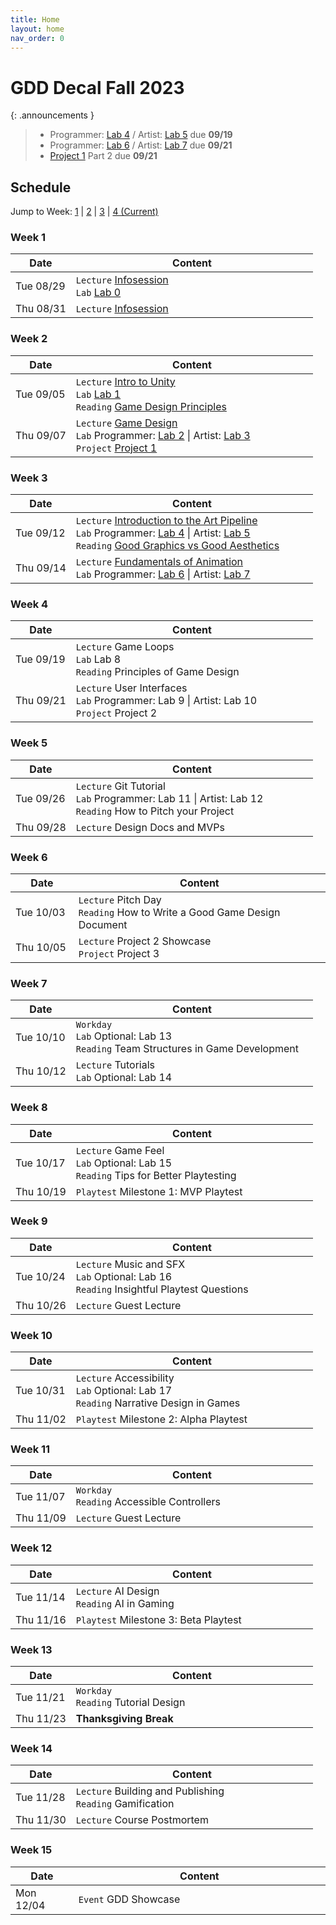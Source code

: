 ```yaml
---
title: Home
layout: home
nav_order: 0
---
```


# GDD Decal Fall 2023

{: .announcements }
> * Programmer: [Lab 4] / Artist: [Lab 5] due **09/19**
> * Programmer: [Lab 6] / Artist: [Lab 7] due **09/21**
> * [Project 1] Part 2 due **09/21**

## Schedule

Jump to Week: [1](#week-1) \| [2](#week-2) \| [3](#week-3) \| [4 (Current)](#week-4)

<!-- \| [4](#week-4) \| [5](#week-5) \| [6](#week-6) \| [7](#week-7) \| 
[8](#week-8) \| [9](#week-9) \| [10](#week-10) \| [11](#week-11) \| [12](#week-12) \| [13](#week-13) \| [14](#week-14) -->

<style>
  table th:first-of-type {
      width: 20% !important;
  }
  table th:nth-of-type(2) {
      width: 80% !important;
  }
</style>

### <a id="week-1"></a> Week 1

| Date  | Content                                                                                                                           |
|-------|-------------------------------------------------------------------------------------------------------------------------------------------|
| Tue 08/29 | `Lecture` [Infosession] <br/> `Lab` [Lab 0] |
| Thu 08/31 | `Lecture` [Infosession] |

### <a id="week-2"></a> Week 2

| Date  | Content                                                                                                                           |
|-------|-------------------------------------------------------------------------------------------------------------------------------------------|
| Tue 09/05 | `Lecture` [Intro to Unity] <br/> `Lab` [Lab 1] <br/> `Reading` [Game Design Principles] |
| Thu 09/07 | `Lecture` [Game Design] <br/> `Lab` Programmer: [Lab 2] \| Artist: [Lab 3] <br/> `Project` [Project 1] |

### <a id="week-3"></a> Week 3

| Date  | Content                                                                                                                           |
|-------|-------------------------------------------------------------------------------------------------------------------------------------------|
| Tue 09/12 | `Lecture` [Introduction to the Art Pipeline] <br/> `Lab` Programmer: [Lab 4] \| Artist: [Lab 5] <br/> `Reading` [Good Graphics vs Good Aesthetics] |
| Thu 09/14 | `Lecture` [Fundamentals of Animation] <br/> `Lab` Programmer: [Lab 6] \| Artist: [Lab 7] |

### <a id="week-4"></a> Week 4

| Date  | Content                                                                                                                           |
|-------|-------------------------------------------------------------------------------------------------------------------------------------------|
| Tue 09/19 | `Lecture` Game Loops <br/> `Lab` Lab 8 <br/> `Reading` Principles of Game Design |
| Thu 09/21 | `Lecture` User Interfaces <br/> `Lab` Programmer: Lab 9 \| Artist: Lab 10 <br/> `Project` Project 2 |

### <a id="week-5"></a> Week 5

| Date  | Content                                                                                                                           |
|-------|-------------------------------------------------------------------------------------------------------------------------------------------|
| Tue 09/26 | `Lecture` Git Tutorial <br/> `Lab` Programmer: Lab 11 \| Artist: Lab 12 <br/> `Reading` How to Pitch your Project |
| Thu 09/28 | `Lecture` Design Docs and MVPs |

### <a id="week-6"></a> Week 6

| Date  | Content                                                                                                                           |
|-------|-------------------------------------------------------------------------------------------------------------------------------------------|
| Tue 10/03 | `Lecture` Pitch Day <br/> `Reading` How to Write a Good Game Design Document |
| Thu 10/05 | `Lecture` Project 2 Showcase <br/> `Project` Project 3 |

### <a id="week-7"></a> Week 7

| Date  | Content                                                                                                                           |
|-------|-------------------------------------------------------------------------------------------------------------------------------------------|
| Tue 10/10 | `Workday` <br/> `Lab` Optional: Lab 13 <br/> `Reading` Team Structures in Game Development |
| Thu 10/12 | `Lecture` Tutorials <br/> `Lab` Optional: Lab 14 |

### <a id="week-8"></a> Week 8

| Date  | Content                                                                                                                           |
|-------|-------------------------------------------------------------------------------------------------------------------------------------------|
| Tue 10/17 | `Lecture` Game Feel <br/> `Lab` Optional: Lab 15 <br/> `Reading` Tips for Better Playtesting |
| Thu 10/19 | `Playtest` Milestone 1: MVP Playtest |

### <a id="week-9"></a> Week 9

| Date  | Content                                                                                                                           |
|-------|-------------------------------------------------------------------------------------------------------------------------------------------|
| Tue 10/24 | `Lecture` Music and SFX <br/> `Lab` Optional: Lab 16 <br/> `Reading` Insightful Playtest Questions |
| Thu 10/26 | `Lecture` Guest Lecture |

### <a id="week-10"></a> Week 10

| Date  | Content                                                                                                                           |
|-------|-------------------------------------------------------------------------------------------------------------------------------------------|
| Tue 10/31 | `Lecture` Accessibility <br/> `Lab` Optional: Lab 17 <br/> `Reading` Narrative Design in Games |
| Thu 11/02 | `Playtest` Milestone 2: Alpha Playtest |

### <a id="week-11"></a> Week 11

| Date  | Content                                                                                                                           |
|-------|-------------------------------------------------------------------------------------------------------------------------------------------|
| Tue 11/07 | `Workday` <br/> `Reading` Accessible Controllers |
| Thu 11/09 | `Lecture` Guest Lecture |

### <a id="week-12"></a> Week 12

| Date  | Content                                                                                                                           |
|-------|-------------------------------------------------------------------------------------------------------------------------------------------|
| Tue 11/14 | `Lecture` AI Design <br/> `Reading` AI in Gaming |
| Thu 11/16 | `Playtest` Milestone 3: Beta Playtest |

### <a id="week-13"></a> Week 13

| Date  | Content                                                                                                                           |
|-------|-------------------------------------------------------------------------------------------------------------------------------------------|
| Tue 11/21 | `Workday` <br/> `Reading` Tutorial Design |
| Thu 11/23 | **Thanksgiving Break** |

### <a id="week-14"></a> Week 14

| Date  | Content                                                                                                                           |
|-------|-------------------------------------------------------------------------------------------------------------------------------------------|
| Tue 11/28 | `Lecture` Building and Publishing <br/> `Reading` Gamification |
| Thu 11/30 | `Lecture` Course Postmortem |

### Week 15

| Date  | Content                                                                                                                           |
|-------|-------------------------------------------------------------------------------------------------------------------------------------------|
| Mon 12/04 | `Event` GDD Showcase |

<!-- | Wk.   | Date  | Lecture                          | Readings                            | Labs                                       | Projects    |
|-------|-------|----------------------------------|-------------------------------------|--------------------------------------------|-------------|
| Week 1 |
| W1D1  | 08/29 | [Infosession]                    |                                     | [Lab 0]                                    |             |
| W1D2  | 08/31 | [Infosession]                  |                                     |                                     |             |
| W2D1  | 09/05 | [Intro to Unity]                | [Game Design Principles]            | [Lab 1]                                    |             |
| W2D2  | 09/07 | Game Design                    |                                     | Programmer: [Lab 2] <br/> Artist: [Lab 3]  | [Project 1] |
| W3D1  | 09/12 | Introduction to the Art Pipeline | Good Graphics vs Good Aesthetics | Programmer: Lab 4 <br/> Artist: Lab 5  |             |
| W3D2  | 09/14 | Fundamentals of Animation      |                                     | Programmer: Lab 6 <br/> Artist: Lab 7  |             |
| W4D1  | 09/19 | Game Loops                     | Principles of Game Design         | Lab 8                                    |             |
| W4D2  | 09/21 | User Interfaces                |                                     | Programmer: Lab 9 <br/> Artist: Lab 10 | Project 2 |
| W5D1  | 09/26 | Git Tutorial                   | How to Pitch your Project         | Programmer: Lab 11 <br/> Artist: Lab 12|             |
| W5D2  | 09/28 | Design Docs and MVPs           |                                     |                                            |             |
| W6D1  | 10/03 | Pitch Day                      | How to Write a Good Game Design Document |                                    |             |
| W6D2  | 10/05 | Project 2 Showcase             |                                     |                                            | Project 3 |
| W7D1  | 10/10 | Workday                        | Team Structures in Game Development | Optional: Lab 13                         |             |
| W7D2  | 10/12 | Tutorials                      |                                     | Optional: Lab 14                         |             |
| W8D1  | 10/17 | Game Feel                      | Tips for Better Playtesting       | Optional: Lab 15                         |             |
| W8D2  | 10/19 | Milestone 1: MVP Playtest        |                                     |                                            |             |
| W9D1  | 10/24 | Music and SFX                  | Insightful Playtest Questions     | Optional: Lab 16                         |             |
| W9D2  | 10/26 | Guest Lecture                 |                                     |                                            |             |
| W10D1 | 10/31 | Accessibility                  | Narrative Design in Games         | Optional: Lab 17                         |             |
| W10D2 | 11/02 | Milestone 2: Alpha Playtest      |                                     |                                            |             |
| W11D1 | 11/07 | Workday                        | Accessible Controllers            |                                            |             |
| W11D2 | 11/09 | Guest Lecture                  |                                     |                                            |             |
| W12D1 | 11/14 | AI Design                      | AI in Gaming                      |                                            |             |
| W12D2 | 11/16 | Milestone 3: Beta Playtest       |                                     |                                            |             |
| W13D1 | 11/21 | Workday                        | Tutorial Design                   |                                            |             |
| W13D2 | 11/23 | Thanksgiving Break               |                                     |                                            |             |
| W14D1 | 11/28 | Building and Publishing        | Gamification                      |                                            |             |
| W14D2 | 11/30 | Course Postmortem              |                                     |                                            |             |
| W15D1 | 12/04 | GDD Showcase                     |                                     |                                            |            | -->

[here]: https://tinyurl.com/f23gddapp
[Discord]: http://tinyurl.com/GDDatBerkeley

[Lab 0]: ./pages/labs/lab0/lab0.html
[Lab 1]: ./pages/labs/lab1/lab1.html
[Lab 2]: ./pages/labs/lab2/lab2.html
[Lab 3]: ./pages/labs/lab3/lab3.html
[Lab 4]: ./pages/labs/lab4/lab4.html
[Lab 5]: ./pages/labs/lab5/lab5.html
[Lab 6]: ./pages/labs/lab6/lab6.html
[Lab 7]: ./pages/labs/lab7/lab7.html
[Lab 8]: ./pages/labs/lab8/lab8.html
[Lab 9]: ./pages/labs/lab9/lab9.html
[Lab 10]: ./pages/labs/lab10/lab10.html
[Lab 11]: ./pages/labs/lab11/lab11.html
[Lab 12]: ./pages/labs/lab12/lab12.html
[Lab 13]: ./pages/labs/lab13/lab13.html
[Lab 14]: ./pages/labs/lab14/lab14.html
[Lab 15]: ./pages/labs/lab15/lab15.html
[Lab 16]: ./pages/labs/lab16/lab16.html
[Lab 17]: ./pages/labs/lab17/lab17.html

[Project 1]: ./pages/projects/Projects.html
[Project 2]: ./pages/projects/project2/project2.html
[Project 3]: ./pages/projects/project3/project3.html

[Game Design Principles]: https://www.gamedesigning.org/learn/game-design-principles/ 
[Good Graphics vs Good Aesthetics]: https://gamedevlibrary.com/the-difference-between-good-graphics-and-good-aesthetics-in-video-games-eb012c2e3cbe
[Principles of Game Design]: https://www.gamasutra.com/view/feature/132341/the_13_basic_principles_of_.php?page=2 
[How to Pitch your Project]: http://www.gamasutra.com/view/feature/134571/how_to_pitch_your_project_to_.php 
[How to Write a Good Game Design Document]: https://gamedevelopment.tutsplus.com/articles/how-and-why-to-write-a-great-game-design-document--cms-23545 
[Team Structures in Game Development]: https://www.gamasutra.com/view/feature/130989/team__corporate_structure_is_the_.php  
[Tips for Better Playtesting]: https://www.gamasutra.com/view/feature/185258/best_practices_five_tips_for_.php?print=1
[Insightful Playtest Questions]: http://www.gamasutra.com/blogs/WesleyRockholz/20140418/215819/10_Insightful_Playtest_Questions.php 
[Narrative Design in Games]: http://www.gamasutra.com/blogs/ThomasGrip/20140429/216467/4Layers_A_Narrative_Design_Approach.php 
[Accessible Controllers]: https://www.cnet.com/news/microsofts-new-xbox-adaptive-controller-puts-disabled-players-back-in-the-game/ 
[AI in Gaming]: https://www.gamedesigning.org/gaming/ai-in-gaming/
[Tutorial Design]: https://gamedevelopment.tutsplus.com/tutorials/the-many-ways-to-show-the-player-how-its-done-with-in-game-tutorials--gamedev-400 
[Gamification]: https://www.gamasutra.com/blogs/CalebCompton/20180618/320219/Game_Design_in_Real_Life_Gamification.php

[Infosession]: https://docs.google.com/presentation/d/1a0Sd4CeEbJr5XZjCVahNE_WRogwCHxggq1Pu10Z2-Pk/edit?usp=drive_link
[Intro to Unity]: https://docs.google.com/presentation/d/1z5eJMr9ZptOFKFqSOmnqBtuzRL4mtU-eFMppI3oj_8g/edit?usp=drive_link
[Game Design]: https://docs.google.com/presentation/d/1rcLp94lLWn_NFkKcqyhfhtf1ZSwghD_BuxDP6t_mmdg/edit?usp=drive_link
[Introduction to the Art Pipeline]: https://docs.google.com/presentation/d/11_DEQ9OCzoOfkMoqckLjMdEFKtJLhH0iTMrEWHk4XgI/edit?usp=drive_link
[Fundamentals of Animation]: https://docs.google.com/presentation/d/1FWmoWbJn07mSXCOVcWfiDdSYWvV9L2S6SF92En3QOQg/edit?usp=drive_link
[Game Loops]: https://docs.google.com/presentation/d/1qcTa4jcy2h4TDrAmTcn3kdV2d9X7bCNTXoa4HdQ8ziM/edit?usp=drive_link
[User Interfaces]: https://docs.google.com/presentation/d/1mf9k3ZQxBLTRq01irq64hlTZB0PXb0cuQIRxhm1_4KU/edit?usp=drive_link
[Git Tutorial]: https://docs.google.com/presentation/d/1CNgyW64qSacAchdhFqy_PuAwIlA8sFwhfWEb3dnrquU/edit?usp=drive_link 
[Design Docs and MVPs]: https://docs.google.com/presentation/d/1r4FYWasjGUt2oOQVp5gYr5LQPbOkT95q/edit?usp=drive_link&ouid=100199393940763246714&rtpof=true&sd=true
[Pitch Day]: https://www.google.com/
[Project 2 Showcase]: https://www.google.com/
[Tutorials]: https://docs.google.com/presentation/d/1YT_9C2WHyyyx_IpotHwyMvpdwRekX3we/edit?usp=sharing&ouid=100199393940763246714&rtpof=true&sd=true
[Game Feel]: https://docs.google.com/presentation/d/14jehcjl-PZCyLs4iZ-IKcEU90mxyeUy6vH44gR-NJgA/edit?usp=drive_link
[Milestone 1: MVP Playtest]: https://www.google.com/
[Music and SFX]: https://docs.google.com/presentation/d/17bKI5TqPwzim8xId55EYzl-4dwI_Ga41urHHCN8YZzM/edit?usp=drive_link
[Accessibility]: https://docs.google.com/presentation/d/1BAvT820lHtXss86uSsiW9flzH9gz-ShKFAyhKLqAEFo/edit?usp=drive_link
[Milestone 2: Alpha Playtest]: https://www.google.com/
[AI Design]: https://docs.google.com/presentation/d/1fyick947gM8XYr5-6O_BHv-D4raoMLwe9DDEkQyM9cM/edit?usp=drive_link
[Milestone 3: Beta Playtest]: https://www.google.com/
[Building and Publishing]: https://docs.google.com/presentation/d/1NpOozI9SgG9_Op3k6bJ_LltLWOw27IniFLPNt5bzS-k/edit?usp=drive_link
[Course Postmortem]: https://www.google.com/